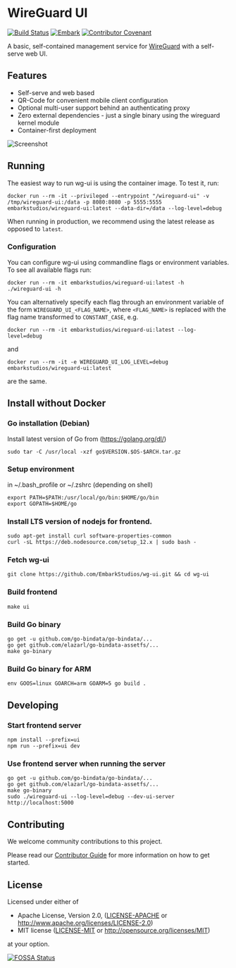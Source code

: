 # WireGuard UI

[![Build Status](https://github.com/embarkstudios/wg-ui/workflows/Docker%20Image%20CI/badge.svg)](https://github.com/EmbarkStudios/wg-ui/actions)
[![Embark](https://img.shields.io/badge/embark-open%20source-blueviolet.svg)](https://github.com/EmbarkStudios)
[![Contributor Covenant](https://img.shields.io/badge/contributor%20covenant-v1.4%20adopted-ff69b4.svg)](CODE_OF_CONDUCT.md)

A basic, self-contained management service for [WireGuard](https://wireguard.com) with a self-serve web UI.

## Features

 * Self-serve and web based
 * QR-Code for convenient mobile client configuration
 * Optional multi-user support behind an authenticating proxy
 * Zero external dependencies - just a single binary using the wireguard kernel module
 * Container-first deployment

![Screenshot](wireguard-ui.png)

## Running

The easiest way to run wg-ui is using the container image. To test it, run:

```docker run --rm -it --privileged --entrypoint "/wireguard-ui" -v /tmp/wireguard-ui:/data -p 8080:8080 -p 5555:5555 embarkstudios/wireguard-ui:latest --data-dir=/data --log-level=debug```

When running in production, we recommend using the latest release as opposed to `latest`.

### Configuration

You can configure wg-ui using commandline flags or environment variables.
To see all available flags run:

```
docker run --rm -it embarkstudios/wireguard-ui:latest -h
./wireguard-ui -h
```

You can alternatively specify each flag through an environment variable of the form `WIREGUARD_UI_<FLAG_NAME>`, where `<FLAG_NAME>` is replaced with the flag name transformed to `CONSTANT_CASE`, e.g.

```docker run --rm -it embarkstudios/wireguard-ui:latest --log-level=debug```

and

```docker run --rm -it -e WIREGUARD_UI_LOG_LEVEL=debug embarkstudios/wireguard-ui:latest```

are the same.

## Install without Docker

### Go installation (Debian)
Install latest version of Go from (https://golang.org/dl/)

```
sudo tar -C /usr/local -xzf go$VERSION.$OS-$ARCH.tar.gz
```

### Setup environment
in ~/.bash_profile or ~/.zshrc (depending on shell)

```
export PATH=$PATH:/usr/local/go/bin:$HOME/go/bin
export GOPATH=$HOME/go
```

### Install LTS version of nodejs for frontend.

```
sudo apt-get install curl software-properties-common
curl -sL https://deb.nodesource.com/setup_12.x | sudo bash -
```

### Fetch wg-ui

```
git clone https://github.com/EmbarkStudios/wg-ui.git && cd wg-ui
```

### Build frontend

```
make ui
```

### Build Go binary

```
go get -u github.com/go-bindata/go-bindata/...
go get github.com/elazarl/go-bindata-assetfs/...
make go-binary
```

### Build Go binary for ARM

```
env GOOS=linux GOARCH=arm GOARM=5 go build .
```

## Developing

### Start frontend server
```
npm install --prefix=ui
npm run --prefix=ui dev
```

### Use frontend server when running the server

```
go get -u github.com/go-bindata/go-bindata/...
go get github.com/elazarl/go-bindata-assetfs/...
make go-binary
sudo ./wireguard-ui --log-level=debug --dev-ui-server http://localhost:5000
```

## Contributing

We welcome community contributions to this project.

Please read our [Contributor Guide](CONTRIBUTING.md) for more information on how to get started.

## License
Licensed under either of

* Apache License, Version 2.0, ([LICENSE-APACHE](LICENSE-APACHE) or http://www.apache.org/licenses/LICENSE-2.0)
* MIT license ([LICENSE-MIT](LICENSE-MIT) or http://opensource.org/licenses/MIT)

at your option.

[![FOSSA Status](https://app.fossa.io/api/projects/git%2Bgithub.com%2FEmbarkStudios%2Fwireguard-ui.svg?type=large)](https://app.fossa.io/projects/git%2Bgithub.com%2FEmbarkStudios%2Fwireguard-ui?ref=badge_large)
